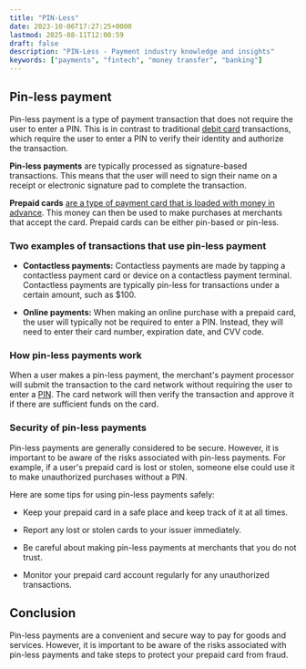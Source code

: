 ```yaml
---
title: "PIN-Less"
date: 2023-10-06T17:27:25+0000
lastmod: 2025-08-11T12:00:59
draft: false
description: "PIN-Less - Payment industry knowledge and insights"
keywords: ["payments", "fintech", "money transfer", "banking"]
---
```


## Pin-less payment 

Pin-less payment is a type of payment transaction that does not require the user to enter a PIN. This is in contrast to traditional [debit card](https://faisalkhanllc.xyz/resources/payments-wiki/d/debit-card/) transactions, which require the user to enter a PIN to verify their identity and authorize the transaction.

**Pin-less payments** are typically processed as signature-based transactions. This means that the user will need to sign their name on a receipt or electronic signature pad to complete the transaction.

**Prepaid cards** [are a type of payment card that is loaded with money in advance](https://faisalkhanllc.xyz/resources/payments-wiki/p/prepaid-gift-card/). This money can then be used to make purchases at merchants that accept the card. Prepaid cards can be either pin-based or pin-less.

### Two examples of transactions that use pin-less payment

- **Contactless payments:** Contactless payments are made by tapping a contactless payment card or device on a contactless payment terminal. Contactless payments are typically pin-less for transactions under a certain amount, such as $100.

- **Online payments:** When making an online purchase with a prepaid card, the user will typically not be required to enter a PIN. Instead, they will need to enter their card number, expiration date, and CVV code.

### How pin-less payments work

When a user makes a pin-less payment, the merchant's payment processor will submit the transaction to the card network without requiring the user to enter a [PIN](https://faisalkhanllc.xyz/resources/payments-wiki/p/personal-identification-number-pin/). The card network will then verify the transaction and approve it if there are sufficient funds on the card.

### Security of pin-less payments

Pin-less payments are generally considered to be secure. However, it is important to be aware of the risks associated with pin-less payments. For example, if a user's prepaid card is lost or stolen, someone else could use it to make unauthorized purchases without a PIN.

Here are some tips for using pin-less payments safely:

- Keep your prepaid card in a safe place and keep track of it at all times.

- Report any lost or stolen cards to your issuer immediately.

- Be careful about making pin-less payments at merchants that you do not trust.

- Monitor your prepaid card account regularly for any unauthorized transactions.

## Conclusion

Pin-less payments are a convenient and secure way to pay for goods and services. However, it is important to be aware of the risks associated with pin-less payments and take steps to protect your prepaid card from fraud.